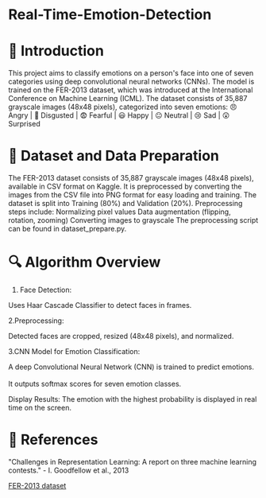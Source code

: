 # Real-Time-Emotion-Detection
# 📌 Introduction 
This project aims to classify emotions on a person's face into one of seven categories using deep convolutional neural networks (CNNs). The model is trained on the FER-2013 dataset, which was introduced at the International Conference on Machine Learning (ICML). The dataset consists of 35,887 grayscale images (48x48 pixels), categorized into seven emotions:
😠 Angry | 🤢 Disgusted | 😨 Fearful | 😃 Happy | 😐 Neutral | 😢 Sad | 😲 Surprised


# 📌 Dataset and Data Preparation
The FER-2013 dataset consists of 35,887 grayscale images (48x48 pixels), available in CSV format on Kaggle.
It is preprocessed by converting the images from the CSV file into PNG format for easy loading and training.
The dataset is split into Training (80%) and Validation (20%).
Preprocessing steps include:
Normalizing pixel values
Data augmentation (flipping, rotation, zooming)
Converting images to grayscale
The preprocessing script can be found in dataset_prepare.py.


# 🔍 Algorithm Overview
1. Face Detection: 

Uses Haar Cascade Classifier to detect faces in frames.

2.Preprocessing:

Detected faces are cropped, resized (48x48 pixels), and normalized.

3.CNN Model for Emotion Classification:

A deep Convolutional Neural Network (CNN) is trained to predict emotions. </br>                     
It outputs softmax scores for seven emotion classes.

Display Results:
The emotion with the highest probability is displayed in real time on the screen.


# 🔗  References
"Challenges in Representation Learning: A report on three machine learning contests." - I. Goodfellow et al., 2013

[FER-2013 dataset](https://www.kaggle.com/datasets/msambare/fer2013)

